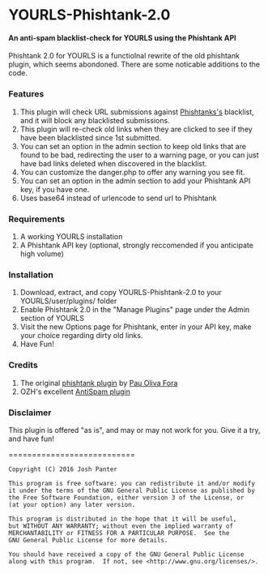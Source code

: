 # YOURLS-Phishtank-2.0

#### An anti-spam blacklist-check for YOURLS using the Phishtank API

Phishtank 2.0 for YOURLS is a functiolnal rewrite of the old phishtank plugin, which seems abondoned. There are some noticable additions to the code.

### Features
1. This plugin will check URL submissions against [Phishtanks's](https://www.phishtank.com/) blacklist, and it will block any blacklisted submissions.
2. This plugin will re-check old links when they are clicked to see if they have been blacklisted since 1st submitted.
3. You can set an option in the admin section to keep old links that are found to be bad, redirecting the user to a warning page, or you can just have bad links deleted when discovered in the blacklist.
4. You can customize the danger.php to offer any warning you see fit.
5. You can set an option in the admin section to add your Phishtank API key, if you have one.
6. Uses base64 instead of urlencode to send url to Phishtank

### Requirements
1. A working YOURLS installation
2. A Phishtank API key (optional, strongly reccomended if you anticipate high volume)

### Installation
1. Download, extract, and copy YOURLS-Phishtank-2.0 to your YOURLS/user/plugins/ folder
2. Enable Phishtank 2.0 in the "Manage Plugins" page under the Admin section of YOURLS
3. Visit the new Options page for Phishtank, enter in your API key, make your choice regarding dirty old links.
4. Have Fun!

### Credits
1. The original [phishtank plugin](http://pastie.org/1430803) by [Pau Oliva Fora](http://pof.eslack.org/)
2. OZH's excellent [AntiSpam plugin](https://github.com/YOURLS/antispam)

### Disclaimer
This plugin is offered "as is", and may or may not work for you. Give it a try, and have fun!

===========================

    Copyright (C) 2016 Josh Panter

    This program is free software: you can redistribute it and/or modify
    it under the terms of the GNU General Public License as published by
    the Free Software Foundation, either version 3 of the License, or
    (at your option) any later version.

    This program is distributed in the hope that it will be useful,
    but WITHOUT ANY WARRANTY; without even the implied warranty of
    MERCHANTABILITY or FITNESS FOR A PARTICULAR PURPOSE.  See the
    GNU General Public License for more details.

    You should have received a copy of the GNU General Public License
    along with this program.  If not, see <http://www.gnu.org/licenses/>.
